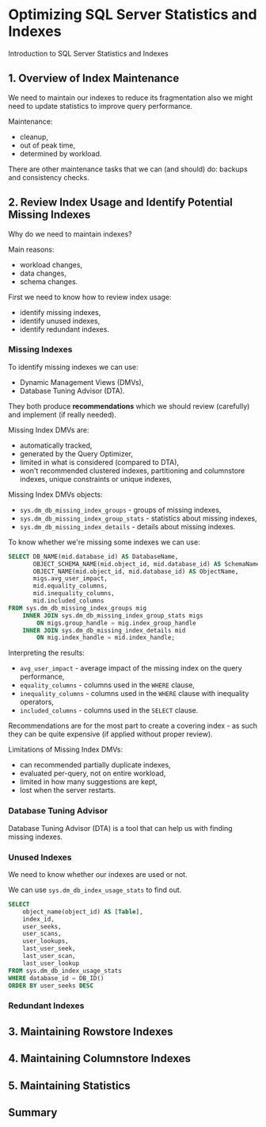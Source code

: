 # Optimizing SQL Server Statistics and Indexes

Introduction to SQL Server Statistics and Indexes

## 1. Overview of Index Maintenance

We need to maintain our indexes to reduce its fragmentation also we might need to update statistics to improve query performance.

Maintenance:

- cleanup,
- out of peak time,
- determined by workload.

There are other maintenance tasks that we can (and should) do: backups and consistency checks.

## 2. Review Index Usage and Identify Potential Missing Indexes

Why do we need to maintain indexes?

Main reasons:

- workload changes,
- data changes,
- schema changes.

First we need to know how to review index usage:

- identify missing indexes,
- identify unused indexes,
- identify redundant indexes.

### Missing Indexes

To identify missing indexes we can use:

- Dynamic Management Views (DMVs),
- Database Tuning Advisor (DTA).

They both produce **recommendations** which we should review (carefully) and implement (if really needed).

Missing Index DMVs are:

- automatically tracked,
- generated by the Query Optimizer,
- limited in what is considered (compared to DTA),
- won't recommended clustered indexes, partitioning and columnstore indexes, unique constraints or unique indexes,

Missing Index DMVs objects:

- `sys.dm_db_missing_index_groups` - groups of missing indexes,
- `sys.dm_db_missing_index_group_stats` - statistics about missing indexes,
- `sys.dm_db_missing_index_details` - details about missing indexes.

To know whether we're missing some indexes we can use:

```sql
SELECT DB_NAME(mid.database_id) AS DatabaseName,
       OBJECT_SCHEMA_NAME(mid.object_id, mid.database_id) AS SchemaName,
       OBJECT_NAME(mid.object_id, mid.database_id) AS ObjectName,
       migs.avg_user_impact,
       mid.equality_columns,
       mid.inequality_columns,
       mid.included_columns
FROM sys.dm_db_missing_index_groups mig
    INNER JOIN sys.dm_db_missing_index_group_stats migs
        ON migs.group_handle = mig.index_group_handle
    INNER JOIN sys.dm_db_missing_index_details mid
        ON mig.index_handle = mid.index_handle;
```

Interpreting the results:

- `avg_user_impact` - average impact of the missing index on the query performance,
- `equality_columns` - columns used in the `WHERE` clause,
- `inequality_columns` - columns used in the `WHERE` clause with inequality operators,
- `included_columns` - columns used in the `SELECT` clause.

Recommendations are for the most part to create a covering index - as such they can be quite
expensive (if applied without proper review).

Limitations of Missing Index DMVs:

- can recommended partially duplicate indexes,
- evaluated per-query, not on entire workload,
- limited in how many suggestions are kept,
- lost when the server restarts.

### Database Tuning Advisor

Database Tuning Advisor (DTA) is a tool that can help us with finding missing indexes.

### Unused Indexes

We need to know whether our indexes are used or not.

We can use `sys.dm_db_index_usage_stats` to find out.

```sql
SELECT
    object_name(object_id) AS [Table],
    index_id,
    user_seeks,
    user_scans,
    user_lookups,
    last_user_seek,
    last_user_scan,
    last_user_lookup
FROM sys.dm_db_index_usage_stats
WHERE database_id = DB_ID()
ORDER BY user_seeks DESC
```

### Redundant Indexes

## 3. Maintaining Rowstore Indexes

## 4. Maintaining Columnstore Indexes

## 5. Maintaining Statistics

## Summary
